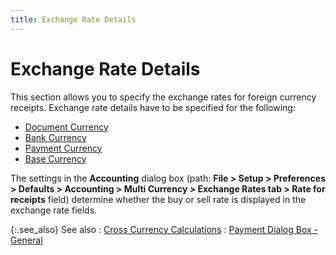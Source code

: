 ```yaml
---
title: Exchange Rate Details
---
```


# Exchange Rate Details


This section allows you to specify the exchange rates for foreign currency  receipts. Exchange rate details have to be specified for the following:

- [Document  Currency]({{site.sp_baseurl}}/misc/document_currency_exchange_rate_details_payment_dialog_sales_documents.html)
- [Bank  Currency]({{site.sp_baseurl}}/misc/bank_currency_exchange_rate_details_payment_dialog_sales_documents.html)
- [Payment  Currency]({{site.sp_baseurl}}/misc/payment_currency_exchange_rate_details_payment_dialog_sales_documents.html)
- [Base  Currency]({{site.sp_baseurl}}/misc/base_currency_exchange_rate_details_payment_dialog_sales_docs.html)



The settings in the **Accounting**  dialog box (path: **File &gt; Setup &gt; 
 Preferences &gt; Defaults &gt; Accounting &gt; Multi Currency &gt; Exchange 
 Rates tab &gt; Rate for receipts** field) determine whether the buy  or sell rate is displayed in the exchange rate fields.


{:.see_also}
See also
: [Cross  Currency Calculations]({{site.sp_baseurl}}/misc/cross_currency_calculations_sales_rpt_pmts.html)
: [Payment  Dialog Box - General]({{site.sp_baseurl}}/sales-docs/sales-orders/so-proc/pmts-refunds/pmts-on-so/rcpt-dlg/the_payment_dialog_box_general.html)
